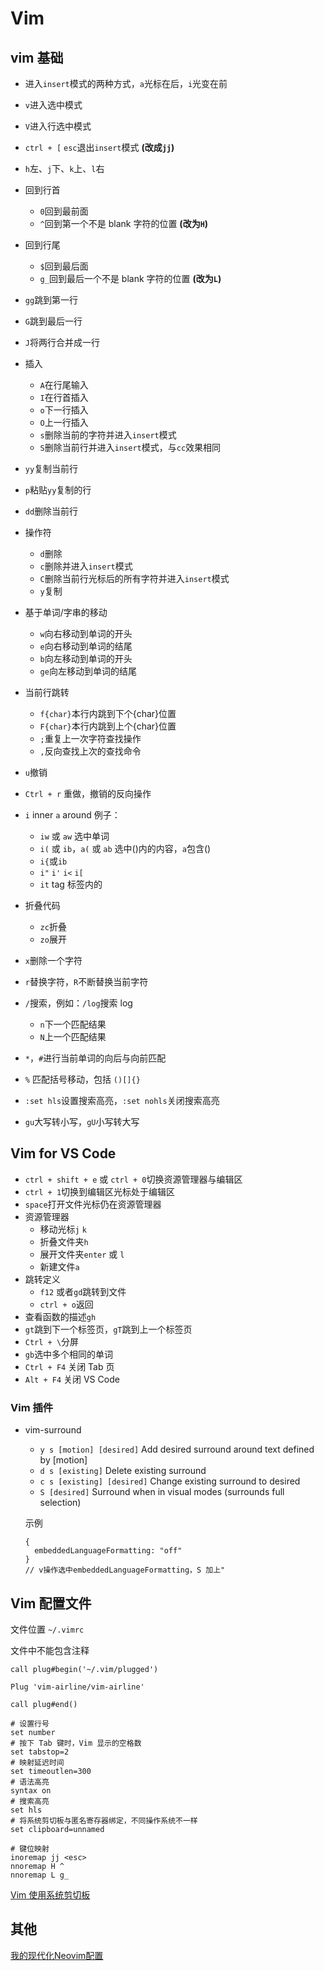 # Vim

## vim 基础

- 进入`insert`模式的两种方式，`a`光标在后，`i`光变在前
- `v`进入选中模式
- `V`进入行选中模式
- `ctrl + [` `esc`退出`insert`模式 **(改成`jj`)**
- `h`左、`j`下、`k`上、`l`右
- 回到行首
  - `0`回到最前面
  - `^`回到第一个不是 blank 字符的位置 **(改为`H`)**
- 回到行尾
  - `$`回到最后面
  - `g_`回到最后一个不是 blank 字符的位置 **(改为`L`)**
- `gg`跳到第一行
- `G`跳到最后一行
- `J`将两行合并成一行
- 插入
  - `A`在行尾输入
  - `I`在行首插入
  - `o`下一行插入
  - `O`上一行插入
  - `s`删除当前的字符并进入`insert`模式
  - `S`删除当前行并进入`insert`模式，与`cc`效果相同
- `yy`复制当前行
- `p`粘贴`yy`复制的行
- `dd`删除当前行
- 操作符
  - `d`删除
  - `c`删除并进入`insert`模式
  - `C`删除当前行光标后的所有字符并进入`insert`模式
  - `y`复制
- 基于单词/字串的移动
  - `w`向右移动到单词的开头
  - `e`向右移动到单词的结尾
  - `b`向左移动到单词的开头
  - `ge`向左移动到单词的结尾
- 当前行跳转
  - `f{char}`本行内跳到下个{char}位置
  - `F{char}`本行内跳到上个{char}位置
  - `;`重复上一次字符查找操作
  - `,`反向查找上次的查找命令
- `u`撤销
- `Ctrl + r` 重做，撤销的反向操作
- `i` inner `a` around 例子：
  - `iw` 或 `aw` 选中单词
  - `i(` 或 `ib`，`a(` 或 `ab` 选中()内的内容，`a`包含()
  - `i{`或`ib`
  - `i"` `i'` `i<` `i[`
  - `it` tag 标签内的
- 折叠代码
  - `zc`折叠
  - `zo`展开
- `x`删除一个字符
- `r`替换字符，`R`不断替换当前字符
- `/`搜索，例如：`/log`搜索 log

  - `n`下一个匹配结果
  - `N`上一个匹配结果

- `*`，`#`进行当前单词的向后与向前匹配
- `%` 匹配括号移动，包括 `()[]{}`
- `:set hls`设置搜索高亮，`:set nohls`关闭搜索高亮
- `gu`大写转小写，`gU`小写转大写

## Vim for VS Code

- `ctrl + shift + e` 或 `ctrl + 0`切换资源管理器与编辑区
- `ctrl + 1`切换到编辑区光标处于编辑区
- `space`打开文件光标仍在资源管理器
- 资源管理器
  - 移动光标`j` `k`
  - 折叠文件夹`h`
  - 展开文件夹`enter` 或 `l`
  - 新建文件`a`
- 跳转定义
  - `f12` 或者`gd`跳转到文件
  - `ctrl + o`返回
- 查看函数的描述`gh`
- `gt`跳到下一个标签页，`gT`跳到上一个标签页
- `Ctrl + \`分屏
- `gb`选中多个相同的单词
- `Ctrl + F4` 关闭 Tab 页
- `Alt + F4` 关闭 VS Code

### Vim 插件

- vim-surround

  - `y s [motion] [desired]` Add desired surround around text defined by [motion]
  - `d s [existing]` Delete existing surround
  - `c s [existing] [desired]` Change existing surround to desired
  - `S [desired]` Surround when in visual modes (surrounds full selection)

  示例

  ```
  {
    embeddedLanguageFormatting: "off"
  }
  // v操作选中embeddedLanguageFormatting，S 加上"
  ```

## Vim 配置文件

文件位置 `~/.vimrc`

文件中不能包含注释

```
call plug#begin('~/.vim/plugged')

Plug 'vim-airline/vim-airline'

call plug#end()

# 设置行号
set number
# 按下 Tab 键时，Vim 显示的空格数
set tabstop=2
# 映射延迟时间
set timeoutlen=300
# 语法高亮
syntax on
# 搜索高亮
set hls
# 将系统剪切板与匿名寄存器绑定，不同操作系统不一样
set clipboard=unnamed

# 键位映射
inoremap jj <esc>
nnoremap H ^
nnoremap L g_
```

[Vim 使用系统剪切板](https://harttle.land/2020/09/04/vim-clipboard.html)

## 其他

[我的现代化Neovim配置](https://zhuanlan.zhihu.com/p/382092667)
